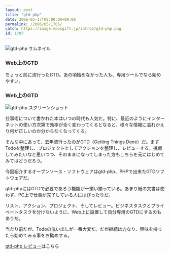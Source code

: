 ```yaml
---
layout: post
title: "gtd-php"
date: 2006-05-17T09:00:00+09:00
permalink: /2006/05/1705/
catch: https://image.moongift.jp/intro2/gtd-php.png
id: 1707
---
```

 ![gtd-php サムネイル](https://image.moongift.jp/intro2/gtd-php.t.png "gtd-php サムネイル")
  

### Web上のGTD
  
ちょっと前に流行ったGTD。あの頃始めなかった人も、専用ツールでなら始めやすい。  
<!--more-->  

### Web上のGTD
  

![gtd-php スクリーンショット](https://image.moongift.jp/intro2/gtd-php.png "gtd-php スクリーンショット")

  

仕事術について書かれた本はいつの時代も人気だ。特に、最近のようにインターネットの使い方次第で効率が全く変わってくるとなると、様々な情報に溢れかえり何が正しいのか分からなくなってくる。

  

そんな中にあって、去年流行ったのがGTD（Getting Things Done）だ。まずTodoを整理し、プロジェクトとしてアクションを整理し、レビューする。挑戦してみたいなと思いつつ、そのままになってしまった方もこちらを元にはじめてみてはどうだろう。

  

今回紹介するオープンソース・ソフトウェアはgtd-php、PHPで出来たGTDソフトウェアだ。

  

gtd-phpにはGTDで必要であろう機能が一揃い揃っている。あまり紙の文書は使わず、PC上で仕事が完了している人にはぴったりだ。

  

リスト、アクション、プロジェクト、そしてレビュー。ビジネスタスクとプライベートタスクを分けないように、Web上に設置して自分専用のGTDにするのもありだ。

  

当たり前だが、Todoの洗い出しが一番大変だ。だが継続は力なり、興味を持ったら始めてみる事をお勧めする。

  

[gtd-php レビュー](http://oss.moongift.jp/review/i-1707.html)はこちら

